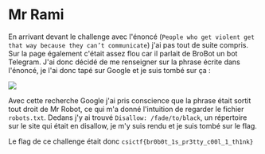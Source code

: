 # Mr Rami
En arrivant devant le challenge avec l'énoncé (`People who get violent get that way because they can’t communicate`) j'ai pas tout de suite compris. Sur la page également c'était assez flou car il parlait de BroBot un bot Telegram.
J'ai donc décidé de me renseigner sur la phrase écrite dans l'énoncé, je l'ai donc tapé sur Google et je suis tombé sur ça :

<img src="https://media.discordapp.net/attachments/707349064919810129/735249923976462366/unknown.png"><img>

Avec cette recherche Google j'ai pris conscience que la phrase était sortit tout droit de Mr Robot, ce qui m'a donné l'intuition de regarder le fichier `robots.txt`.
Dedans j'y ai trouvé `Disallow: /fade/to/black`, un répertoire sur le site qui était en disallow, je m'y suis rendu et je suis tombé sur le flag.

Le flag de ce challenge était donc `csictf{br0b0t_1s_pr3tty_c00l_1_th1nk}`
